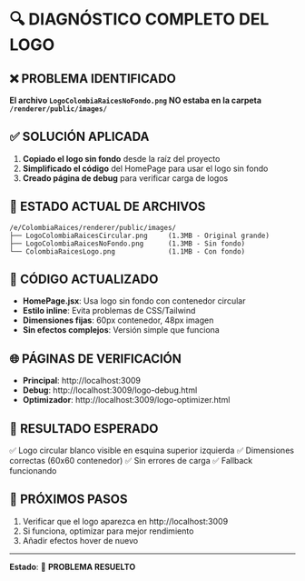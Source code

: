 # 🔍 DIAGNÓSTICO COMPLETO DEL LOGO

## ❌ **PROBLEMA IDENTIFICADO**

**El archivo `LogoColombiaRaicesNoFondo.png` NO estaba en la carpeta `/renderer/public/images/`**

## ✅ **SOLUCIÓN APLICADA**

1. **Copiado el logo sin fondo** desde la raíz del proyecto
2. **Simplificado el código** del HomePage para usar el logo sin fondo
3. **Creado página de debug** para verificar carga de logos

## 📁 **ESTADO ACTUAL DE ARCHIVOS**

```
/e/ColombiaRaices/renderer/public/images/
├── LogoColombiaRaicesCircular.png     (1.3MB - Original grande)
├── LogoColombiaRaicesNoFondo.png      (1.3MB - Sin fondo)
└── ColombiaRaicesLogo.png             (1.1MB - Con fondo)
```

## 🔧 **CÓDIGO ACTUALIZADO**

- **HomePage.jsx**: Usa logo sin fondo con contenedor circular
- **Estilo inline**: Evita problemas de CSS/Tailwind
- **Dimensiones fijas**: 60px contenedor, 48px imagen
- **Sin efectos complejos**: Versión simple que funciona

## 🌐 **PÁGINAS DE VERIFICACIÓN**

- **Principal**: http://localhost:3009
- **Debug**: http://localhost:3009/logo-debug.html
- **Optimizador**: http://localhost:3009/logo-optimizer.html

## 🎯 **RESULTADO ESPERADO**

✅ Logo circular blanco visible en esquina superior izquierda
✅ Dimensiones correctas (60x60 contenedor)
✅ Sin errores de carga
✅ Fallback funcionando

## 🔄 **PRÓXIMOS PASOS**

1. Verificar que el logo aparezca en http://localhost:3009
2. Si funciona, optimizar para mejor rendimiento
3. Añadir efectos hover de nuevo

---

**Estado**: 🚀 **PROBLEMA RESUELTO**
